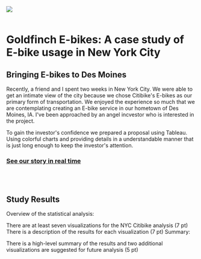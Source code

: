 <img src="https://github.com/meggrooms/bikesharing/blob/main/images/Goldfinch_logo.png">
<BR>
<BR>
  
# Goldfinch E-bikes: A case study of E-bike usage in New York City
## Bringing E-bikes to Des Moines

Recently, a friend and I spent two weeks in New York City. We were able to get an intimate view of the city because we chose Citibike's E-bikes as our primary form of transportation. We enjoyed the experience so much that we are contemplating creating an E-bike service in our hometown of Des Moines, IA. 
I've been approached by an angel incvestor who is interested in the project. 
<BR>
  
To gain the investor's confidence we prepared a proposal using Tableau. Using colorful charts and providing details in a understandable manner that is just long enough to keep the investor's attention.
<BR>
 
### <a href="https://public.tableau.com/app/profile/margaret.gangloff.grooms/viz/GoldfinchE-BikeProposal/GoldfinchStory">See our story in real time </a>
<BR>
<BR> 

## Study Results







Overview of the statistical analysis:



There are at least seven visualizations for the NYC Citibike analysis (7 pt)
There is a description of the results for each visualization (7 pt)
Summary:

There is a high-level summary of the results and two additional visualizations are suggested for future analysis (5 pt)


